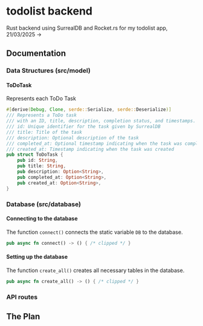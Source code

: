 # todolist backend
 Rust backend using SurrealDB and Rocket.rs for my todolist app, 21/03/2025 -> 

## Documentation

### Data Structures (src/model)

#### ToDoTask
Represents each ToDo Task
```rust
#[derive(Debug, Clone, serde::Serialize, serde::Deserialize)]
/// Represents a ToDo task
/// with an ID, title, description, completion status, and timestamps.
/// id: Unique identifier for the task given by SurrealDB
/// title: Title of the task
/// description: Optional description of the task
/// completed_at: Optional timestamp indicating when the task was completed, if is None then the task is assumed to be uncompleted
/// created_at: Timestamp indicating when the task was created
pub struct ToDoTask {
    pub id: String,
    pub title: String,
    pub description: Option<String>,
    pub completed_at: Option<String>,
    pub created_at: Option<String>,
}
```

### Database (src/database)

#### Connecting to the database 
The function `connect()` connects the static variable `DB` to the database.
```rust
pub async fn connect() -> () { /* clipped */ }
```

#### Setting up the database
The function `create_all()` creates all necessary tables in the database.
```rust
pub async fn create_all() -> () { /* clipped */ }
```
### API routes

## The Plan